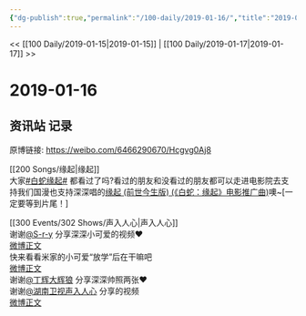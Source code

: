 ```yaml
---
{"dg-publish":true,"permalink":"/100-daily/2019-01-16/","title":"2019-01-16"}
---
```



<< [[100 Daily/2019-01-15\|2019-01-15]] | [[100 Daily/2019-01-17\|2019-01-17]] >>

# 2019-01-16

## 资讯站 记录

原博链接: https://weibo.com/6466290670/Hcgvg0Aj8

[[200 Songs/缘起\|缘起]]  
大家[#白蛇缘起#](https://s.weibo.com/weibo?q=%23%E7%99%BD%E8%9B%87%E7%BC%98%E8%B5%B7%23) 都看过了吗?看过的朋友和没看过的朋友都可以走进电影院去支持我们国漫也支持深深唱的[](https://s.weibo.com/weibo?q=%23%E7%BC%98%E8%B5%B7%20(%E5%89%8D%E4%B8%96%E4%BB%8A%E7%94%9F%E7%89%88)%20(%E3%80%8A%E7%99%BD%E8%9B%87%EF%BC%9A%E7%BC%98%E8%B5%B7%E3%80%8B%E7%94%B5%E5%BD%B1%E6%8E%A8%E5%B9%BF%E6%9B%B2)%5B%E9%9F%B3%E4%B9%90%5D%23)[缘起 (前世今生版) (《白蛇：缘起》电影推广曲)](https://weibo.com/u/6466290670?sudaref=passport.weibo.com#%E7%BC%98%E8%B5%B7%20(%E5%89%8D%E4%B8%96%E4%BB%8A%E7%94%9F%E7%89%88)%20(%E3%80%8A%E7%99%BD%E8%9B%87%EF%BC%9A%E7%BC%98%E8%B5%B7%E3%80%8B%E7%94%B5%E5%BD%B1%E6%8E%A8%E5%B9%BF%E6%9B%B2)[%E9%9F%B3%E4%B9%90]#)噢~[一定要等到片尾！]  
[](https://m.weibo.cn/1736988591/4329174598117188)

[[300 Events/302 Shows/声入人心\|声入人心]]  
谢谢[@S-r-y](https://weibo.com/n/S-r-y) 分享深深小可爱的视频❤️  
[微博正文](https://m.weibo.cn/1194288461/4329227673269385)  
快来看看米家的小可爱“放学”后在干嘛吧  
[微博正文](https://m.weibo.cn/6677211509/4329050153598745)  
谢谢[@丁辉大辉狼](https://weibo.com/n/%E4%B8%81%E8%BE%89%E5%A4%A7%E8%BE%89%E7%8B%BC) 分享深深帅照两张❤️  
谢谢[@湖南卫视声入人心](https://weibo.com/n/%E6%B9%96%E5%8D%97%E5%8D%AB%E8%A7%86%E5%A3%B0%E5%85%A5%E4%BA%BA%E5%BF%83) 分享的视频  
[微博正文](https://m.weibo.cn/6677211509/4329223768123564)
